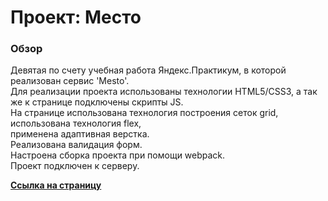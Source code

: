 # Проект: Место

### Обзор

Девятая по счету учебная работа Яндекс.Практикум, в которой реализован сервис 'Mesto'.  
Для реализации проекта использованы технологии HTML5/CSS3, а так же к странице подключены скрипты JS.  
На странице использована технология построения сеток grid, использована технология flex,  
применена адаптивная верстка.  
Реализована валидация форм.  
Настроена сборка проекта при помощи webpack.  
Проект подключен к серверу.  

**[Ссылка на страницу](https://andrewyurlow.github.io/mesto/index.html)**

